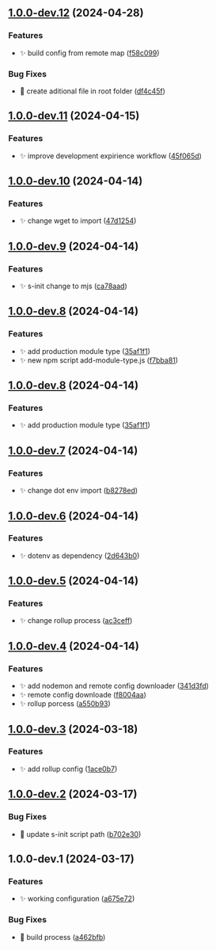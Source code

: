 ## [1.0.0-dev.12](https://github.com/SebastianWesolowski/s-update-manager/compare/v1.0.0-dev.11...v1.0.0-dev.12) (2024-04-28)


### Features

* ✨ build config from remote map ([f58c099](https://github.com/SebastianWesolowski/s-update-manager/commit/f58c0990c2192431340dc72731a9267d84107e21))


### Bug Fixes

* 🐛 create aditional file in root folder ([df4c45f](https://github.com/SebastianWesolowski/s-update-manager/commit/df4c45f16597dfb178753ed3638fb2b21e93a427))

## [1.0.0-dev.11](https://github.com/SebastianWesolowski/s-update-manager/compare/v1.0.0-dev.10...v1.0.0-dev.11) (2024-04-15)


### Features

* ✨ improve development expirience workflow ([45f065d](https://github.com/SebastianWesolowski/s-update-manager/commit/45f065d01ebfdb938f426b00198c111e6fc72e4b))

## [1.0.0-dev.10](https://github.com/SebastianWesolowski/s-update-manager/compare/v1.0.0-dev.9...v1.0.0-dev.10) (2024-04-14)


### Features

* ✨ change wget to import ([47d1254](https://github.com/SebastianWesolowski/s-update-manager/commit/47d1254c9365399310b612adbc2cc5a555313f0b))

## [1.0.0-dev.9](https://github.com/SebastianWesolowski/s-update-manager/compare/v1.0.0-dev.8...v1.0.0-dev.9) (2024-04-14)


### Features

* ✨ s-init change to mjs ([ca78aad](https://github.com/SebastianWesolowski/s-update-manager/commit/ca78aad109b9d9487c393351ebfaa68e0d6b6bf3))

## [1.0.0-dev.8](https://github.com/SebastianWesolowski/s-update-manager/compare/v1.0.0-dev.7...v1.0.0-dev.8) (2024-04-14)


### Features

* ✨ add production module type ([35af1f1](https://github.com/SebastianWesolowski/s-update-manager/commit/35af1f1e1eb349a5e2849e980d12ba5537aab7de))
* ✨ new npm script add-module-type.js ([f7bba81](https://github.com/SebastianWesolowski/s-update-manager/commit/f7bba81d6cdda3e59f8fb6f9cca81520d839fdf5))

## [1.0.0-dev.8](https://github.com/SebastianWesolowski/s-update-manager/compare/v1.0.0-dev.7...v1.0.0-dev.8) (2024-04-14)


### Features

* ✨ add production module type ([35af1f1](https://github.com/SebastianWesolowski/s-update-manager/commit/35af1f1e1eb349a5e2849e980d12ba5537aab7de))

## [1.0.0-dev.7](https://github.com/SebastianWesolowski/s-update-manager/compare/v1.0.0-dev.6...v1.0.0-dev.7) (2024-04-14)


### Features

* ✨ change dot env import ([b8278ed](https://github.com/SebastianWesolowski/s-update-manager/commit/b8278ed83a64e5ac070c147930118b4611449990))

## [1.0.0-dev.6](https://github.com/SebastianWesolowski/s-update-manager/compare/v1.0.0-dev.5...v1.0.0-dev.6) (2024-04-14)


### Features

* ✨ dotenv as dependency ([2d643b0](https://github.com/SebastianWesolowski/s-update-manager/commit/2d643b0ceb8277a7939ea315ba0deb4a68ea77ec))

## [1.0.0-dev.5](https://github.com/SebastianWesolowski/s-update-manager/compare/v1.0.0-dev.4...v1.0.0-dev.5) (2024-04-14)


### Features

* ✨ change rollup process ([ac3ceff](https://github.com/SebastianWesolowski/s-update-manager/commit/ac3ceff56419e4b054d52be09ad3622a9bc9bce1))

## [1.0.0-dev.4](https://github.com/SebastianWesolowski/s-update-manager/compare/v1.0.0-dev.3...v1.0.0-dev.4) (2024-04-14)


### Features

* ✨ add nodemon and remote config downloader ([341d3fd](https://github.com/SebastianWesolowski/s-update-manager/commit/341d3fd2bfb20e35b6d81bc983d1d2fca99c768c))
* ✨ remote config downloade ([f8004aa](https://github.com/SebastianWesolowski/s-update-manager/commit/f8004aad8b124239f3e31dd0e05b1c8cc4bf090c))
* ✨ rollup porcess ([a550b93](https://github.com/SebastianWesolowski/s-update-manager/commit/a550b9333003953d47a60acb93cb6fde6020349b))

## [1.0.0-dev.3](https://github.com/SebastianWesolowski/s-update-manager/compare/v1.0.0-dev.2...v1.0.0-dev.3) (2024-03-18)


### Features

* ✨ add rollup config ([1ace0b7](https://github.com/SebastianWesolowski/s-update-manager/commit/1ace0b7419b97c7c5663b4be9d3398d868b71e83))

## [1.0.0-dev.2](https://github.com/SebastianWesolowski/s-update-manager/compare/v1.0.0-dev.1...v1.0.0-dev.2) (2024-03-17)


### Bug Fixes

* 🐛 update s-init script path ([b702e30](https://github.com/SebastianWesolowski/s-update-manager/commit/b702e30220ed7739ea0539b6270ceb15f3f44151))

## 1.0.0-dev.1 (2024-03-17)


### Features

* ✨ working configuration ([a675e72](https://github.com/SebastianWesolowski/s-update-manager/commit/a675e72a1beda0559da55976095c3daeb7538aa0))


### Bug Fixes

* 🐛 build process ([a462bfb](https://github.com/SebastianWesolowski/s-update-manager/commit/a462bfb93f942cf89d4d7e2d97a43d91b4c9a6bc))

